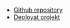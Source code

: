 - [Github repository](https://https://github.com/Micke1980/The-flag-app)
- [Deployat projekt](https://the-flag-app.vercel.app)
